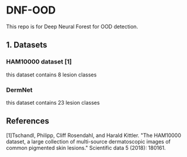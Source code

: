 # DNF-OOD

This repo is for Deep Neural Forest for OOD detection.

## 1. Datasets
### HAM10000 dataset [1]
this dataset contains 8 lesion classes
### DermNet
this dataset contains 23 lesion classes


## References
[1]Tschandl, Philipp, Cliff Rosendahl, and Harald Kittler. "The HAM10000 dataset, a large collection of multi-source dermatoscopic images of common pigmented skin lesions." Scientific data 5 (2018): 180161.
